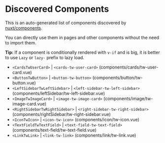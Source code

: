 # Discovered Components

This is an auto-generated list of components discovered by [nuxt/components](https://github.com/nuxt/components).

You can directly use them in pages and other components without the need to import them.

**Tip:** If a component is conditionally rendered with `v-if` and is big, it is better to use `Lazy` or `lazy-` prefix to lazy load.

- `<CardsTwUserCard>` | `<cards-tw-user-card>` (components/cards/tw-user-card.vue)
- `<ButtonTwButton>` | `<button-tw-button>` (components/button/tw-button.vue)
- `<LeftSidebarTwLeftSidebar>` | `<left-sidebar-tw-left-sidebar>` (components/leftSidebar/tw-left-sidebar.vue)
- `<ImageTwImageCard>` | `<image-tw-image-card>` (components/image/tw-image-card.vue)
- `<RightSidebarTwRightSidebar>` | `<right-sidebar-tw-right-sidebar>` (components/rightSidebar/tw-right-sidebar.vue)
- `<IconTwIcon>` | `<icon-tw-icon>` (components/icon/tw-icon.vue)
- `<TextFieldTwTextField>` | `<text-field-tw-text-field>` (components/text-field/tw-text-field.vue)
- `<LinkTwLink>` | `<link-tw-link>` (components/link/tw-link.vue)
